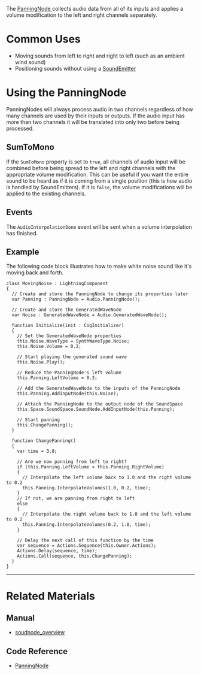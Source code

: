 The [ PanningNode ](https://github.com/PlasmaEngine/PlasmaDocs/blob/master/code_reference/class_reference/panningnode.markdown) collects audio data from all of its inputs and applies a volume modification to the left and right channels separately. 

 # Common Uses

- Moving sounds from left to right and right to left (such as an ambient wind sound)
- Positioning sounds without using a [SoundEmitter ](https://github.com/PlasmaEngine/PlasmaDocs/blob/master/plasma_editor_documentation/plasmamanual/audio/soundnode/soundemitter.markdown)

 # Using the PanningNode

PanningNodes will always process audio in two channels regardless of how many channels are used by their inputs or outputs. If the audio input has more than two channels it will be translated into only two before being processed.

 ## SumToMono

If the `SumToMono` property is set to `true`, all channels of audio input will be combined before being spread to the left and right channels with the appropriate volume modification. This can be useful if you want the entire sound to be heard as if it is coming from a single position (this is how audio is handled by SoundEmitters). If it is `false`, the volume modifications will be applied to the existing channels. 

 ## Events

The `AudioInterpolationDone` event will be sent when a volume interpolation has finished.

 ## Example

The following code block illustrates how to make white noise sound like it's moving back and forth.

```lang=csharp
class MovingNoise : LightningComponent
{
  // Create and store the PanningNode to change its properties later
  var Panning : PanningNode = Audio.PanningNode();
  
  // Create and store the GeneratedWaveNode
  var Noise : GeneratedWaveNode = Audio.GeneratedWaveNode();
  
  function Initialize(init : CogInitializer)
  {
    // Set the GeneratedWaveNode properties
    this.Noise.WaveType = SynthWaveType.Noise;
    this.Noise.Volume = 0.2;
    
    // Start playing the generated sound wave
    this.Noise.Play();
    
    // Reduce the PanningNode's left volume
    this.Panning.LeftVolume = 0.3;
    
    // Add the GeneratedWaveNode to the inputs of the PanningNode
    this.Panning.AddInputNode(this.Noise);
    
    // Attach the PanningNode to the output node of the SoundSpace
    this.Space.SoundSpace.SoundNode.AddInputNode(this.Panning);
    
    // Start panning
    this.ChangePanning();
  }
  
  function ChangePanning()
  {
    var time = 3.0;
    
    // Are we now panning from left to right?
    if (this.Panning.LeftVolume < this.Panning.RightVolume)
    {
      // Interpolate the left volume back to 1.0 and the right volume to 0.2
      this.Panning.InterpolateVolumes(1.0, 0.2, time);
    }
    // If not, we are panning from right to left
    else
    {
      // Interpolate the right volume back to 1.0 and the left volume to 0.2
      this.Panning.InterpolateVolumes(0.2, 1.0, time);
    }
    
    // Delay the next call of this function by the time
    var sequence = Actions.Sequence(this.Owner.Actions);
    Actions.Delay(sequence, time);
    Actions.Call(sequence, this.ChangePanning);
  }
}
```

---
 # Related Materials
 ## Manual
- [soudnode_overview](https://github.com/PlasmaEngine/PlasmaDocs/blob/master/plasma_editor_documentation/plasmamanual/audio/soundnode/soudnode_overview.markdown)

 ## Code Reference
- [ PanningNode ](https://github.com/PlasmaEngine/PlasmaDocs/blob/master/code_reference/class_reference/panningnode.markdown) 

 